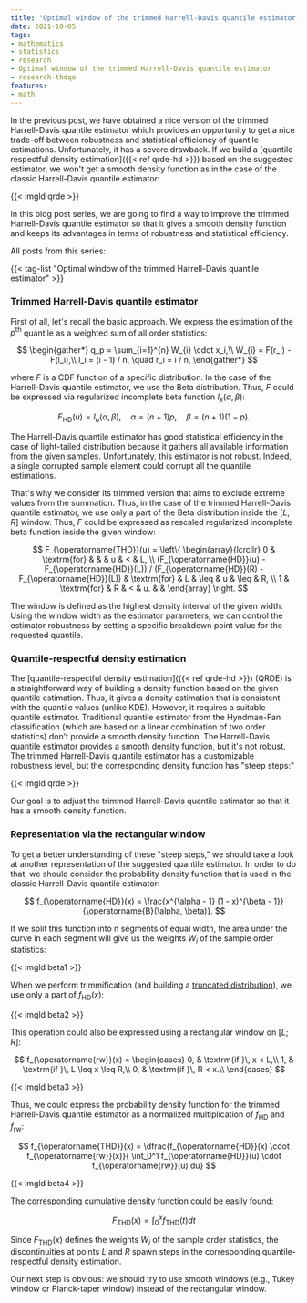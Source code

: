```yaml
---
title: "Optimal window of the trimmed Harrell-Davis quantile estimator, Part 1: Problems with the rectangular window"
date: 2021-10-05
tags:
- mathematics
- statistics
- research
- Optimal window of the trimmed Harrell-Davis quantile estimator
- research-thdqe
features:
- math
---
```


In the previous post, we have obtained a nice version of the trimmed Harrell-Davis quantile estimator
  which provides an opportunity to get a nice trade-off between robustness and statistical efficiency
  of quantile estimations.
Unfortunately, it has a severe drawback.
If we build a [quantile-respectful density estimation]({{< ref qrde-hd >}}) based on the suggested estimator,
  we won't get a smooth density function as in the case of the classic Harrell-Davis quantile estimator:

{{< imgld qrde >}}

In this blog post series, we are going to find a way to improve the trimmed Harrell-Davis quantile estimator
  so that it gives a smooth density function and keeps its advantages in terms of robustness and statistical efficiency.

<!--more-->

All posts from this series:

{{< tag-list "Optimal window of the trimmed Harrell-Davis quantile estimator" >}}

### Trimmed Harrell-Davis quantile estimator

First of all, let's recall the basic approach.
We express the estimation of the $p^\textrm{th}$ quantile as a weighted sum of all order statistics:

$$
\begin{gather*}
q_p = \sum_{i=1}^{n} W_{i} \cdot x_i,\\
W_{i} = F(r_i) - F(l_i),\\
l_i = (i - 1) / n, \quad r_i = i / n,
\end{gather*}
$$

where $F$ is a CDF function of a specific distribution.
In the case of the Harrell-Davis quantile estimator, we use the Beta distribution.
Thus, $F$ could be expressed via regularized incomplete beta function $I_x(\alpha, \beta)$:

$$
F_{\operatorname{HD}}(u) = I_u(\alpha, \beta), \quad \alpha = (n+1)p, \quad \beta = (n+1)(1 - p).
$$

The Harrell-Davis quantile estimator has good statistical efficiency in the case of light-tailed distribution
  because it gathers all available information from the given samples.
Unfortunately, this estimator is not robust.
Indeed, a single corrupted sample element could corrupt all the quantile estimations.

That's why we consider its trimmed version that aims to exclude extreme values from the summation.
Thus, in the case of the trimmed Harrell-Davis quantile estimator, we use only a part of the Beta distribution
  inside the $[L,\, R]$ window.
Thus, $F$ could be expressed as rescaled regularized incomplete beta function inside the given window:

$$
F_{\operatorname{THD}}(u) = \left\{
\begin{array}{lcrcllr}
0                      & \textrm{for} &       &      & u  & <    & L, \\
(F_{\operatorname{HD}}(u) - F_{\operatorname{HD}}(L)) / (F_{\operatorname{HD}}(R) - F_{\operatorname{HD}}(L)) & \textrm{for} & L     & \leq & u  & \leq & R, \\
1                      & \textrm{for} & R     & <    & u. &      &
\end{array}
\right.
$$

The window is defined as the highest density interval of the given width.
Using the window width as the estimator parameters, we can control the estimator robustness
  by setting a specific breakdown point value for the requested quantile.

### Quantile-respectful density estimation

The [quantile-respectful density estimation]({{< ref qrde-hd >}}) (QRDE) is a straightforward way of building
  a density function based on the given quantile estimation.
Thus, it gives a density estimation that is consistent with the quantile values (unlike KDE).
However, it requires a suitable quantile estimator.
Traditional quantile estimator from the Hyndman-Fan classification
  (which are based on a linear combination of two order statistics)
  don't provide a smooth density function.
The Harrell-Davis quantile estimator provides a smooth density function, but it's not robust.
The trimmed Harrell-Davis quantile estimator has a customizable robustness level,
  but the corresponding density function has "steep steps:"

{{< imgld qrde >}}

Our goal is to adjust the trimmed Harrell-Davis quantile estimator so that it has a smooth density function.

### Representation via the rectangular window

To get a better understanding of these "steep steps,"
  we should take a look at another representation of the suggested quantile estimator.
In order to do that, we should consider the probability density function that is used in the
  classic Harrell-Davis quantile estimator:

$$
f_{\operatorname{HD}}(x) = \frac{x^{\alpha - 1} (1 - x)^{\beta - 1}}{\operatorname{B}(\alpha, \beta)}.
$$

If we split this function into n segments of equal width,
  the area under the curve in each segment will give us the weights $W_i$ of the sample order statistics:

{{< imgld beta1 >}}

When we perform trimmification
  (and building a [truncated distribution](https://en.wikipedia.org/wiki/Truncated_distribution)),
  we use only a part of $f_{\operatorname{HD}}(x)$:

{{< imgld beta2 >}}

This operation could also be expressed using a rectangular window on $[L;R]$:

$$
f_{\operatorname{rw}}(x) = \begin{cases}
0, & \textrm{if }\, x < L,\\
1, & \textrm{if }\, L \leq x \leq R,\\
0, & \textrm{if }\, R < x.\\
\end{cases}
$$

{{< imgld beta3 >}}

Thus, we could express the probability density function for the trimmed Harrell-Davis quantile estimator
  as a normalized multiplication of $f_{\operatorname{HD}}$ and $f_{\operatorname{rw}}$:

$$
f_{\operatorname{THD}}(x) = \dfrac{f_{\operatorname{HD}}(x) \cdot f_{\operatorname{rw}}(x)}{
\int_0^1 f_{\operatorname{HD}}(u) \cdot f_{\operatorname{rw}}(u) du}
$$

{{< imgld beta4 >}}

The corresponding cumulative density function could be easily found:

$$
F_{\operatorname{THD}}(x) = \int_0^x f_{\operatorname{THD}}(t) dt
$$

Since $F_{\operatorname{THD}}(x)$ defines the weights $W_i$ of the sample order statistics,
  the discontinuities at points $L$ and $R$ spawn steps in the corresponding quantile-respectful density estimation.

Our next step is obvious: we should try to use smooth windows (e.g., Tukey window or Planck-taper window)
  instead of the rectangular window.